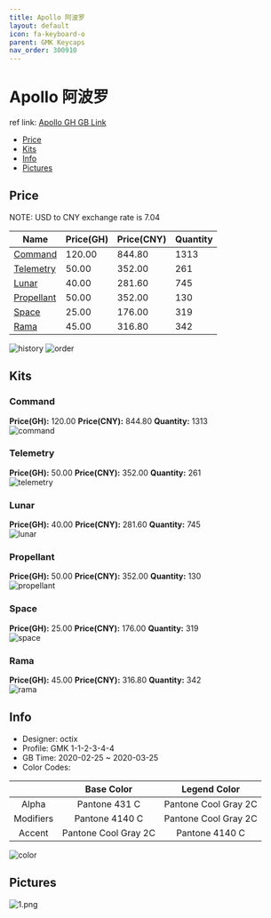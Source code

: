 ```yaml
---
title: Apollo 阿波罗
layout: default
icon: fa-keyboard-o
parent: GMK Keycaps
nav_order: 300910
---
```


# Apollo 阿波罗

ref link: [Apollo GH GB Link](https://geekhack.org/index.php?topic=104800.0)  
* [Price](#price)  
* [Kits](#kits)  
* [Info](#info)  
* [Pictures](#pictures)  


## Price  

NOTE: USD to CNY exchange rate is 7.04

| Name          | Price(GH)    |  Price(CNY) | Quantity |
| ------------- | ------------ |  ---------- | -------- |
|[Command](#command)|120.00|844.80|1313|
|[Telemetry](#telemetry)|50.00|352.00|261|
|[Lunar](#lunar)|40.00|281.60|745|
|[Propellant](#propellant)|50.00|352.00|130|
|[Space](#space)|25.00|176.00|319|
|[Rama](#rama)|45.00|316.80|342|

<img src="{{ 'assets/images/gmk-keycaps/apollo/history.png' | relative_url }}" alt="history" class="image featured">
<img src="{{ 'assets/images/gmk-keycaps/apollo/order.png' | relative_url }}" alt="order" class="image featured">

## Kits  
### Command  
**Price(GH):** 120.00    **Price(CNY):** 844.80    **Quantity:** 1313  
<img src="{{ 'assets/images/gmk-keycaps/apollo/kits_pics/command.png' | relative_url }}" alt="command" class="image featured">

### Telemetry  
**Price(GH):** 50.00    **Price(CNY):** 352.00    **Quantity:** 261  
<img src="{{ 'assets/images/gmk-keycaps/apollo/kits_pics/telemetry.png' | relative_url }}" alt="telemetry" class="image featured">

### Lunar  
**Price(GH):** 40.00    **Price(CNY):** 281.60    **Quantity:** 745  
<img src="{{ 'assets/images/gmk-keycaps/apollo/kits_pics/lunar.png' | relative_url }}" alt="lunar" class="image featured">

### Propellant  
**Price(GH):** 50.00    **Price(CNY):** 352.00    **Quantity:** 130  
<img src="{{ 'assets/images/gmk-keycaps/apollo/kits_pics/propellant.png' | relative_url }}" alt="propellant" class="image featured">

### Space  
**Price(GH):** 25.00    **Price(CNY):** 176.00    **Quantity:** 319  
<img src="{{ 'assets/images/gmk-keycaps/apollo/kits_pics/space.png' | relative_url }}" alt="space" class="image featured">

### Rama  
**Price(GH):** 45.00    **Price(CNY):** 316.80    **Quantity:** 342  
<img src="{{ 'assets/images/gmk-keycaps/apollo/kits_pics/rama.jpg' | relative_url }}" alt="rama" class="image featured">


## Info  
* Designer: octix  
* Profile: GMK 1-1-2-3-4-4  
* GB Time: 2020-02-25 ~ 2020-03-25 
* Color Codes:  

| |Base Color     | Legend Color
| :-------------: | :-------------: | :------------:
|Alpha|Pantone 431 C|Pantone Cool Gray 2C
|Modifiers|Pantone 4140 C|Pantone Cool Gray 2C
|Accent|Pantone Cool Gray 2C|Pantone 4140 C

<img src="{{ 'assets/images/gmk-keycaps/apollo/color.png' | relative_url }}" alt="color" class="image featured">


## Pictures  
<img src="{{ 'assets/images/gmk-keycaps/apollo/rendering_pics/1.png' | relative_url }}" alt="1.png" class="image featured">
